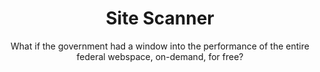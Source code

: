 ---
title: Site Scanner
subtitle: What if the government had a window into the performance of the entire federal webspace, on-demand, for free?
description: What is the government had a window into the performance of the entire federal webspace, on-demand, for free? Find out how 10x made this happen.
excerpt: "A lot of government websites fall short when compared to the private sector — they can be less secure, less accessible, and less monitored. The project team worked to improve this by creating Site Scanner, a website scanner that allows government web managers to gather real-time intel on the performance of the websites they oversee. The tool runs customizable scans and provides data about everything from the use of the U.S. Web Design System to the presence of secure web components, with more functionality coming each sprint."
template: "6"
footer: 10x-in-the-wild
intro: |-
  Federal websites are some of the most critical channels the government uses to communicate information to the public; however, there are so many requirements and best practices to keep track of that this landscape can be bewildering. This project explored how modern tools can empower federal government web managers to do their jobs more efficiently. Through careful research and partnerships with existing actors in the federal web space, 10x designed, built, and shipped a product that helps web managers meet the public’s needs. Site Scanner (formerly known as Spotlight) is a customizable, automated scanning service that generates real-time intelligence for agencies that they can use to improve their websites to better serve the public. Site Scanner not only reduces the legwork that this type of work has traditionally involved, but it also promotes compliance with various government mandates, including the use of U.S. Web Design System components and certain security protocols.
impact: |-
  ## Why this matters

  This project will deliver impact for both government web managers and the public. Web managers will be able to uncover opportunities for improving their websites and the public will benefit from better digital experiences while interacting with the government.
approach: |-
  ## What we did

  We delivered a platform that hosts customizable scans that uncover business intelligence and real-time analysis for government web managers. 

  ### How we did it

  We conducted extensive user research into the needs of web managers, we spoke with the teams behind existing web analysis tools to see how we could complement their work, and we brought on engineers to build the scans.

  ### Where we are today

  Currently, the team is building out the front-end interface of the scanner to allow more non-technical users to benefit from the tool, in addition to developing new scanning capabilities. 
future: |-
  ## Next steps

  Site Scanner will continue to develop new functionalities to solve problems for more people. It looks like the long-term home and support for Site Scanner will come from within 10x’s own organization — TTS, where it can thrive alongside other offerings, including the USWDS and the Digital Analytics Program.
links:
  - link: https://github.com/18F/site-scanning
    text: Github repository
phaseData:
  phase: "4"
  status: "1"
  summary: Phase 4 is still in progress
projectType: Innovation
projectUrl: ""
redirect_from: /projects/spotlight/
summary:
  - text: Managing federal websites and their many regulatory requirements is challenging
  - text: There is little visibility into compliance and best practices to improve the experience
  - text: We had an opportunity to provide tools that will allow web managers to make impactful, user-centric decisions
team:
  members: Lauren Ancona, Heather Battaglia, Alex Bielen, Gray Brooks, Eleni Gesch-Karamanlidis, Matt Henry, Waldo Jacquith, Robert Jolly, Nikke Lee, Vicki McFadden, Daniel Naab, and Tim Spencer
  submitter: Gray Brooks, TTS and Eric Mill, 18F alum
topics: Compliance officers, Designers, Engineers, Government web managers
---